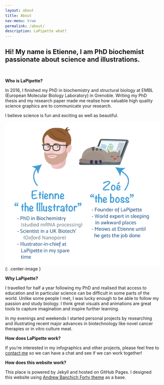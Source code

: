 ```yaml
---
layout: about
title: About
nav-menu: true
permalink: /about/
description: LaPipette what?
---
```


## Hi! My name is Etienne, I am PhD biochemist passionate about science and illustrations.

<br>

**Who is LaPipette?**

In 2016, I finished my PhD in biochemistry and structural biology at EMBL (European Molecular Biology Laboratory) in Grenoble. Writing my PhD thesis and my research paper made me realise how valuable high quality science graphics are to communicate your research.

I believe science is fun and exciting as well as beautiful.

![Founders](/assets/images/visualise/etienne_cat.png){: .center-image }

**Why LaPipette?**

I travelled for half a year following my PhD and realised that access to education and in particular science can be difficult in some parts of the world. Unlike some people I met, I was lucky enough to be able to follow my passion and study biology. I think great visuals and animations are great tools to capture imagination and inspire further learning.

In my evenings and weekends I started personal projects by researching and illustrating recent major advances in biotechnology like novel cancer therapies or in vitro culture meat.

**How does LaPipette work?**

 If you’re interested in my infographics and other projects, please feel free to [contact me](/contact) so we can have a chat and see if we can work together!

**How does this website work?**

This place is powered by Jekyll and hosted on GitHub Pages. I designed this website using [Andrew Banchich Forty theme](https://github.com/andrewbanchich/forty-jekyll-theme "Forty") as a base.
